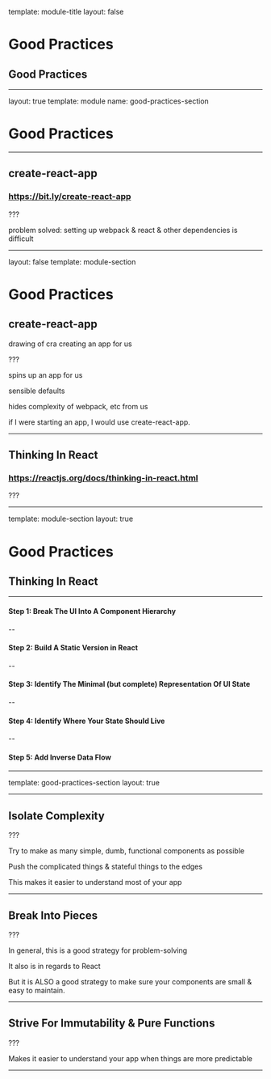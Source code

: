 
template: module-title
layout: false

# Good Practices
## Good Practices

---

layout: true
template: module
name: good-practices-section

# Good Practices

---

## create-react-app
### https://bit.ly/create-react-app

???

problem solved: setting up webpack & react & other dependencies is difficult

---
layout: false
template: module-section

# Good Practices
## create-react-app

drawing of cra creating an app for us

???

spins up an app for us

sensible defaults

hides complexity of webpack, etc from us

if I were starting an app, I would use create-react-app.

---


## Thinking In React

### https://reactjs.org/docs/thinking-in-react.html

???

---
template: module-section
layout: true
# Good Practices
## Thinking In React

---

#### **Step 1:** Break The UI Into A Component Hierarchy

--

#### **Step 2:** Build A Static Version in React

--

#### **Step 3:** Identify The Minimal (but complete) Representation Of UI State

--

#### **Step 4:** Identify Where Your State Should Live

--

#### **Step 5:** Add Inverse Data Flow

---
template: good-practices-section
layout: true

---

## Isolate Complexity

???

Try to make as many simple, dumb, functional components as possible

Push the complicated things & stateful things to the edges

This makes it easier to understand most of your app

---

## Break Into Pieces

???

In general, this is a good strategy for problem-solving

It also is in regards to React

But it is ALSO a good strategy to make sure your components are small & easy to maintain.

---

## Strive For Immutability & Pure Functions

???

Makes it easier to understand your app when things are more predictable

---
